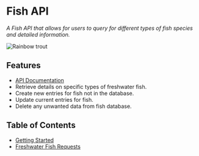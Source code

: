 # Fish API

_A Fish API that allows for users to query for different types of fish species and detailed information._

<img src="https://magazine.outdoornebraska.gov/wp-content/uploads/2019/03/fishstockingRBTngpc.jpg" alt="Rainbow trout"/>

## Features
- [API Documentation](https://scottzyang.github.io/fish-api/#/)
- Retrieve details on specific types of freshwater fish.
- Create new entries for fish not in the database.
- Update current entries for fish.
- Delete any unwanted data from fish database.

## Table of Contents
* [Getting Started](./user/register.md)
* [Freshwater Fish Requests](./freshwater/home.md)
